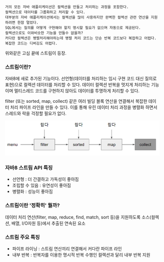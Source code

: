 
    거의 모든 자바 애플리케이션은 컬렉션을 만들고 처리하는 과정을 포함한다.
    컬렉션으로 데이터를 그룹화하고 처리할 수 있다.
    대부분의 자바 애플리케이션에서는 컬렉션을 많이 사용하지만 완벽한 컬렉션 관련 연산을 지원하려면 한참 멀었다.
    SQL에서는 질의를 어떻게 구현해야 할지 명시할 필요가 없으며 자동으로 제공된다.
    컬렉션으로도 이와비슷한 기능을 만들수 없을까?
    커다란 컬렉션은 병렬처리해야하는데 병렬 처리 코드는 단순 반복 코드보다 복잡하고 어렵다. 복잡한 코드는 디버깅도 어렵다.

위와같은 고심 끝에 스트림이 등장.

### 스트림이란?
자바8에 새로 추가된 기능이다.
선언형(데이터를 처리하는 임시 구현 코드 대신 질의로 표현)으로 컬렉션 데이터를 처리할 수 있다.
데이터 컬렉션 반복을 멋지게 처리하는 기능이며 멀티스레드 코드를 구현하지 않아도 데이터를 투명하게 처리할 수 있다. 

filter (또는 sorted, map, collect) 같은 여러 빌딩 블록 연산을 연결해서 복잡한 데이터 처리 파이프 라인을 만들 수 있다.
이를 통해 우린 데이터 처리 과정을 병렬화 하면서 스레드와 락을 걱정할 필요가 없다.

![img.png](img.png)

### 자바8 스트림 API 특징
- 선언형 : 더 간결하고 가독성이 좋아짐
- 조립할 수 있음 : 유연성이 좋아짐  
- 병렬화 : 성능이 좋아짐


### 스트림이란 '정확히' 뭘까?
데이터 처리 연산(filter, map, reduce, find, match, sort 등)을 지원하도록 소스(컬렉션, 배열, I/O자원 등)에서 추출된 연속된 요소

### 스트림 주요 특징
- 파이프 라이닝 : 스트림 연산끼리 연결해서 커다란 파이프 라인
- 내부 반복 : 반복자를 이용한 명시적 반복 수행인 컬렉션과 달리 내부 반복 지원
